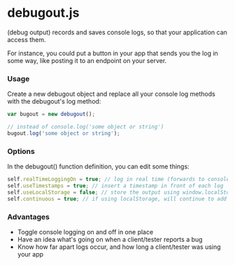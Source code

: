 debugout.js
===========

(debug output) records and saves console logs, so that your application can access them.

For instance, you could put a button in your app that sends you the log in some way, like posting it to an endpoint on your server.

### Usage

Create a new debugout object and replace all your console log methods with the debugout's log method:

```js
var bugout = new debugout();

// instead of console.log('some object or string')
bugout.log('some object or string');
```

### Options

In the debugout() function definition, you can edit some things:

```js
self.realTimeLoggingOn = true; // log in real time (forwards to console.log)
self.useTimestamps = true; // insert a timestamp in front of each log
self.useLocalStorage = false; // store the output using window.localStorage()
self.continuous = true; // if using localStorage, will continue to add to same the log each session, with dividers
```

### Advantages

- Toggle console logging on and off in one place
- Have an idea what's going on when a client/tester reports a bug
- Know how far apart logs occur, and how long a client/tester was using your app
